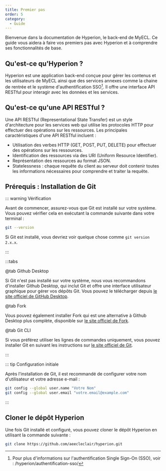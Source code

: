 ```yaml
---
title: Premier pas
order: 5
category:
  - Guide
---
```


Bienvenue dans la documentation de Hyperion, le back-end de MyECL. Ce guide vous aidera à faire vos
premiers pas avec Hyperion et à comprendre ses fonctionnalités de base.

## Qu'est-ce qu'Hyperion ?

Hyperion est une application back-end conçue pour gérer les contenus et les utilisateurs de MyECL
ainsi que des services annexes comme la chaine de rentrée et le système d'authentification
SSO[^sso-note]. Il offre une interface API RESTful pour interagir avec les données et les services.

[^sso-note]:
    Pour plus d'informations sur l'authentification Single Sign-On (SSO), voir :
    /hyperion/authentification-sso/

## Qu'est-ce qu'une API RESTful ?

Une API RESTful (Representational State Transfer) est un style d'architecture pour les services web
qui utilise les protocoles HTTP pour effectuer des opérations sur les ressources. Les principales
caractéristiques d'une API RESTful incluent :

- Utilisation des verbes HTTP (GET, POST, PUT, DELETE) pour effectuer des opérations sur les
  ressources.
- Identification des ressources via des URI (Uniform Resource Identifier).
- Représentation des ressources au format JSON.
- Statelessness : chaque requête du client au serveur doit contenir toutes les informations
  nécessaires pour comprendre et traiter la requête.

## Prérequis : Installation de Git

::: warning Vérification

Avant de commencer, assurez-vous que Git est installé sur votre système. Vous pouvez vérifier cela
en exécutant la commande suivante dans votre terminal :

```bash
git --version
```

Si Git est installé, vous devriez voir quelque chose comme `git version 2.x.x`.

:::

:::tabs

@tab Github Desktop

Si Git n'est pas installé sur votre système, nous vous recommandons d'installer Github Desktop, qui
inclut Git et offre une interface utilisateur graphique pour gérer vos dépôts Git. Vous pouvez le
télécharger depuis [le site officiel de GitHub Desktop](https://desktop.github.com/).

@tab Fork

Vous pouvez également installer Fork qui est une alternative à Github Desktop plus complète,
disponible sur [le site officiel de Fork](https://git-fork.com/).

@tab Git CLI

Si vous préférez utiliser les lignes de commandes uniquement, vous pouvez installer Git en suivant
les instructions sur
[le site officiel de Git](https://git-scm.com/book/en/v2/Getting-Started-Installing-Git).

:::

::: tip Configuration initiale

Après l'installation de Git, il est recommandé de configurer votre nom d'utilisateur et votre
adresse e-mail :

```bash
git config --global user.name "Votre Nom"
git config --global user.email "votre.email@example.com"
```

:::

## Cloner le dépôt Hyperion

Une fois Git installé et configuré, vous pouvez cloner le dépôt Hyperion en utilisant la commande
suivante :

```bash
git clone https://github.com/aeecleclair/hyperion.git
```
